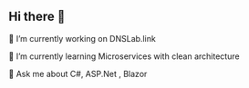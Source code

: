## Hi there 👋

🔭 I’m currently working on DNSLab.link

🌱 I’m currently learning Microservices with clean architecture

💬 Ask me about C#, ASP.Net , Blazor


